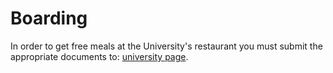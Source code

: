 # Boarding

In order to get free meals at the University's restaurant you must submit the appropriate documents to: [university page](https://cs.uowm.gr/archiki-selida/sitisi/).